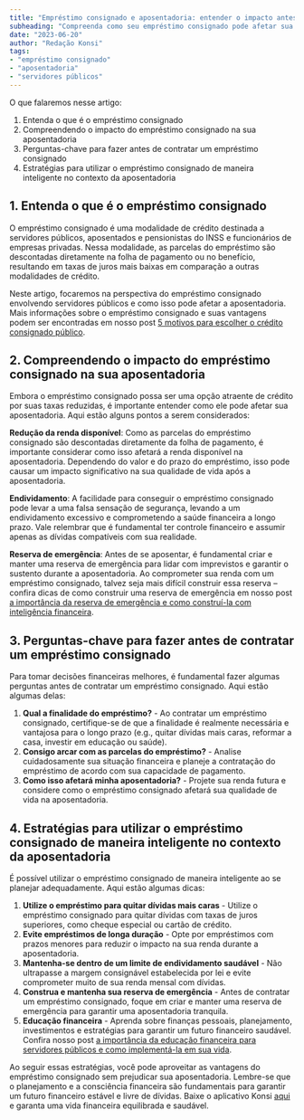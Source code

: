 ```yaml
---
title: "Empréstimo consignado e aposentadoria: entender o impacto antes de contratar"
subheading: "Compreenda como seu empréstimo consignado pode afetar sua aposentadoria, e tome decisões financeiras melhores."
date: "2023-06-20"
author: "Redação Konsi"
tags:
- "empréstimo consignado"
- "aposentadoria"
- "servidores públicos"
---
```


O que falaremos nesse artigo:

1. Entenda o que é o empréstimo consignado
2. Compreendendo o impacto do empréstimo consignado na sua aposentadoria
3. Perguntas-chave para fazer antes de contratar um empréstimo consignado
4. Estratégias para utilizar o empréstimo consignado de maneira inteligente no contexto da aposentadoria

## 1. Entenda o que é o empréstimo consignado

O empréstimo consignado é uma modalidade de crédito destinada a servidores públicos, aposentados e pensionistas do INSS e funcionários de empresas privadas. Nessa modalidade, as parcelas do empréstimo são descontadas diretamente na folha de pagamento ou no benefício, resultando em taxas de juros mais baixas em comparação a outras modalidades de crédito.

Neste artigo, focaremos na perspectiva do empréstimo consignado envolvendo servidores públicos e como isso pode afetar a aposentadoria. Mais informações sobre o empréstimo consignado e suas vantagens podem ser encontradas em nosso post [5 motivos para escolher o crédito consignado público](https://konsi.com.br/postagens/5-motivos-para-escolher-o-credito-consignado-publico).

## 2. Compreendendo o impacto do empréstimo consignado na sua aposentadoria

Embora o empréstimo consignado possa ser uma opção atraente de crédito por suas taxas reduzidas, é importante entender como ele pode afetar sua aposentadoria. Aqui estão alguns pontos a serem considerados:

**Redução da renda disponível**: Como as parcelas do empréstimo consignado são descontadas diretamente da folha de pagamento, é importante considerar como isso afetará a renda disponível na aposentadoria. Dependendo do valor e do prazo do empréstimo, isso pode causar um impacto significativo na sua qualidade de vida após a aposentadoria.

**Endividamento**: A facilidade para conseguir o empréstimo consignado pode levar a uma falsa sensação de segurança, levando a um endividamento excessivo e comprometendo a saúde financeira a longo prazo. Vale relembrar que é fundamental ter controle financeiro e assumir apenas as dívidas compatíveis com sua realidade.

**Reserva de emergência**: Antes de se aposentar, é fundamental criar e manter uma reserva de emergência para lidar com imprevistos e garantir o sustento durante a aposentadoria. Ao comprometer sua renda com um empréstimo consignado, talvez seja mais difícil construir essa reserva – confira dicas de como construir uma reserva de emergência em nosso post [a importância da reserva de emergência e como construí-la com inteligência financeira](https://konsi.com.br/postagens/importncia-da-reserva-de-emergncia-e-como-constru-la-com-inteligncia-financeira).

## 3. Perguntas-chave para fazer antes de contratar um empréstimo consignado

Para tomar decisões financeiras melhores, é fundamental fazer algumas perguntas antes de contratar um empréstimo consignado. Aqui estão algumas delas:

1. **Qual a finalidade do empréstimo?** - Ao contratar um empréstimo consignado, certifique-se de que a finalidade é realmente necessária e vantajosa para o longo prazo (e.g., quitar dívidas mais caras, reformar a casa, investir em educação ou saúde).
2. **Consigo arcar com as parcelas do empréstimo?** - Analise cuidadosamente sua situação financeira e planeje a contratação do empréstimo de acordo com sua capacidade de pagamento.
3. **Como isso afetará minha aposentadoria?** - Projete sua renda futura e considere como o empréstimo consignado afetará sua qualidade de vida na aposentadoria.

## 4. Estratégias para utilizar o empréstimo consignado de maneira inteligente no contexto da aposentadoria

É possível utilizar o empréstimo consignado de maneira inteligente ao se planejar adequadamente. Aqui estão algumas dicas:

1. **Utilize o empréstimo para quitar dívidas mais caras** - Utilize o empréstimo consignado para quitar dívidas com taxas de juros superiores, como cheque especial ou cartão de crédito.
2. **Evite empréstimos de longa duração** - Opte por empréstimos com prazos menores para reduzir o impacto na sua renda durante a aposentadoria.
3. **Mantenha-se dentro de um limite de endividamento saudável** - Não ultrapasse a margem consignável estabelecida por lei e evite comprometer muito de sua renda mensal com dívidas.
4. **Construa e mantenha sua reserva de emergência** - Antes de contratar um empréstimo consignado, foque em criar e manter uma reserva de emergência para garantir uma aposentadoria tranquila.
5. **Educação financeira** - Aprenda sobre finanças pessoais, planejamento, investimentos e estratégias para garantir um futuro financeiro saudável. Confira nosso post [a importância da educação financeira para servidores públicos e como implementá-la em sua vida](https://konsi.com.br/postagens/importncia-da-educao-financeira-para-servidores-pblicos-e-como-implement-la-em-sua-vida).

Ao seguir essas estratégias, você pode aproveitar as vantagens do empréstimo consignado sem prejudicar sua aposentadoria. Lembre-se que o planejamento e a consciência financeira são fundamentais para garantir um futuro financeiro estável e livre de dívidas. Baixe o aplicativo Konsi [aqui](https://konsi.com.br/app/download) e garanta uma vida financeira equilibrada e saudável.